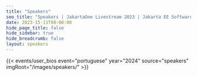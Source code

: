 ```yaml
---
title: "Speakers"
seo_title: "Speakers | JakartaOne Livestream 2023 | Jakarta EE Software | Cloud Native"
date: 2023-15-11T00:00:00
hide_page_title: false
hide_sidebar: true
hide_breadcrumb: false
layout: speakers
---
```


{{< events/user_bios event="portuguese" year="2024" source="speakers" imgRoot="/images/speakers/" >}}
